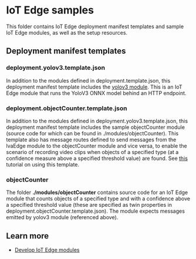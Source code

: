 # IoT Edge samples

This folder contains IoT Edge deployment manifest templates and sample IoT Edge modules, as well as the setup resources.

## Deployment manifest templates

### deployment.yolov3.template.json

In addition to the modules defined in deployment.template.json, this deployment manifest template includes the [yolov3 module](https://github.com/Azure/live-video-analytics/tree/master/utilities/video-analysis/yolov3-onnx). This is an IoT Edge module that runs the YoloV3 ONNX model behind an HTTP endpoint.

### deployment.objectCounter.template.json

In addition to the modules defined in deployment.yolov3.template.json, this deployment manifest template includes the sample objectCounter module (source code for which can be found in ./modules/objectCounter). This template also has message routes defined to send messages from the lvaEdge module to the objectCounter module and vice versa, to enable the scenario of recording video clips when objects of a specified type (at a confidence measure above a specified threshold value) are found. See [this](https://docs.microsoft.com/azure/media-services/live-video-analytics-edge/event-based-video-recording-tutorial) tutorial on using this template.

### objectCounter

The folder **./modules/objectCounter** contains source code for an IoT Edge module that counts objects of a specified type and with a confidence above a specified threshold value (these are specified as twin properties in deployment.objectCounter.template.json). The module expects messages emitted by yolov3 module (referenced above).

## Learn more

* [Develop IoT Edge modules](https://docs.microsoft.com/en-us/azure/iot-edge/tutorial-develop-for-linux)
